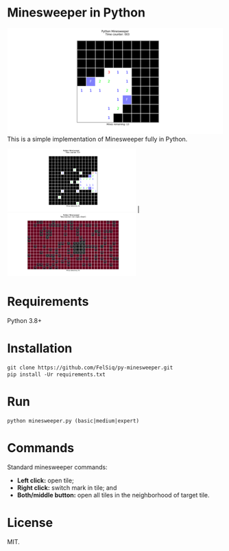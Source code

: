 # Minesweeper in Python
![Python minesweeper ('easy' difficult)](images/ms1.png)
This is a simple implementation of Minesweeper fully in Python.

<img alt="Python minesweeper ('medium' difficult)" src="images/ms2.png" width="300" /> | <img alt="Python minesweeper ('expert' difficult)" src="images/ms3.png" width="300" />

# Requirements
Python 3.8+

# Installation
```
git clone https://github.com/FelSiq/py-minesweeper.git
pip install -Ur requirements.txt
```

# Run
```
python minesweeper.py (basic|medium|expert)
```

# Commands
Standard minesweeper commands:
- **Left click:** open tile;
- **Right click:** switch mark in tile; and
- **Both/middle button:** open all tiles in the neighborhood of target tile.

# License
MIT.
